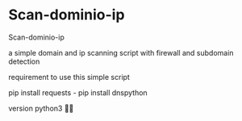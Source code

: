 # Scan-dominio-ip
Scan-dominio-ip 

a simple domain and ip scanning script with firewall and subdomain detection

requirement to use this simple script 

pip install requests - pip install  dnspython

version python3 
 🐱‍🏍

